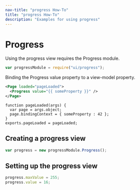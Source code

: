 ```yaml
---
nav-title: "progress How-To"
title: "progress How-To"
description: "Examples for using progress"
---
```

# Progress
Using the progress view requires the Progress module.
``` JavaScript
var progressModule = require("ui/progress");
```
Binding the Progress value property to a view-model property.
```XML
<Page loaded="pageLoaded">
  <Progress value="{{ someProperty }}" />
</Page>
```
```JS
function pageLoaded(args) {
  var page = args.object;
  page.bindingContext = { someProperty : 42 };
}
exports.pageLoaded = pageLoaded;
```
## Creating a progress view
``` JavaScript
var progress = new progressModule.Progress();
```
## Setting up the progress view
``` JavaScript
progress.maxValue = 255;
progress.value = 16;
```
